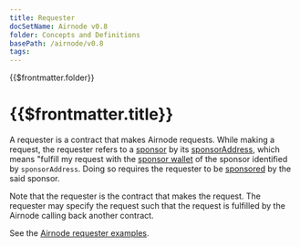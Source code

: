 ```yaml
---
title: Requester
docSetName: Airnode v0.8
folder: Concepts and Definitions
basePath: /airnode/v0.8
tags:
---
```


<TitleSpan>{{$frontmatter.folder}}</TitleSpan>

# {{$frontmatter.title}}

<VersionWarning/>

<!--TocHeader /-->
<!--TOC class="table-of-contents" :include-level="[2,3]" /-->

A requester is a contract that makes Airnode requests. While making a request,
the requester refers to a [sponsor](sponsor.md) by its
[sponsorAddress](sponsor.md#sponsoraddress), which means "fulfill my request
with the [sponsor wallet](sponsor.md#sponsorwallet) of the sponsor identified by
`sponsorAddress`. Doing so requires the requester to be [sponsored](sponsor.md)
by the said sponsor.

Note that the requester is the contract that makes the request. The requester
may specify the request such that the request is fulfilled by the Airnode
calling back another contract.

See the
[Airnode requester examples](https://github.com/api3dao/airnode/tree/v0.8/packages/airnode-examples/contracts).
